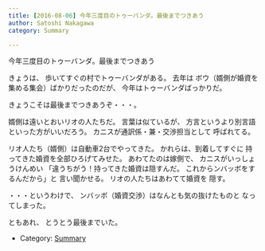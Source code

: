 ```yaml
---
title: [2016-08-06] 今年三度目のトゥーバンダ。最後までつきあう
author: Satoshi Nakagawa
category: Summary

---
```


今年三度目のトゥーバンダ。最後までつきあう

 きょうは、
歩いてすぐの村でトゥーバンダがある。
去年は
ボウ（婿側が婚資を集める集会）ばかりだったのだが、
今年はトゥーバンダばっかりだ。

 きょうこそは最後までつきあうぞ・・・。

 婿側は遠いとおいリオの人たちだ。
言葉は似ているが、
方言というより別言語といった方がいいだろう。
カニスが通訳係・兼・交渉担当として
呼ばれてる。

 リオ人たち（婿側）は自動車2台でやってきた。
かれらは、到着してすぐに
持ってきた婚資を全部ひろげてみせた。
あわてたのは嫁側で、
カニスがいっしょうけんめい
「違うちがう！持ってきた婚資は隠すんだ。
これからンバッボをするんだから」と
言い聞かせる。
リオの人たちはあわてて婚資を
隠す。

 ・・・というわけで、
ンバッボ（婚資交渉）はなんとも気の抜けたものと
なってしまった。

 ともあれ、
とうとう最後までいた。

- Category: [Summary](https://merapano.github.io/categories.html#Summary)

